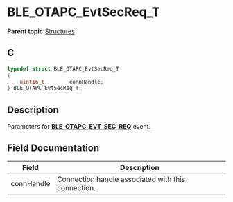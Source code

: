 # BLE\_OTAPC\_EvtSecReq\_T

**Parent topic:**[Structures](GUID-F8D41958-4513-4D79-8AF8-05E34E981007.md)

## C

```c
typedef struct BLE_OTAPC_EvtSecReq_T
{
    uint16_t        connHandle;
} BLE_OTAPC_EvtSecReq_T;
```

## Description

Parameters for **[BLE\_OTAPC\_EVT\_SEC\_REQ](GUID-077CD1BC-2971-434D-8292-8D749FABC643.md)** event.

## Field Documentation

|Field|Description|
|-----|-----------|
|connHandle|Connection handle associated with this connection.|

